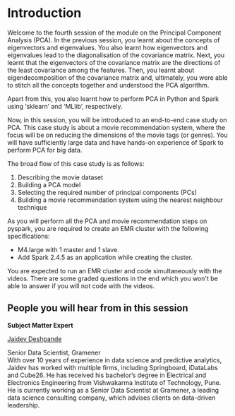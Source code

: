 # Introduction

Welcome to the fourth session of the module on the Principal Component Analysis (PCA). In the previous session, you learnt about the concepts of eigenvectors and eigenvalues. You also learnt how eigenvectors and eigenvalues lead to the diagonalisation of the covariance matrix. Next, you learnt that the eigenvectors of the covariance matrix are the directions of the least covariance among the features. Then, you learnt about eigendecomposition of the covariance matrix and, ultimately, you were able to stitch all the concepts together and understood the PCA algorithm.

Apart from this, you also learnt how to perform PCA in Python and Spark using ‘sklearn’ and ‘MLlib’, respectively.

Now, in this session, you will be introduced to an end-to-end case study on PCA. This case study is about a movie recommendation system, where the focus will be on reducing the dimensions of the movie tags (or genres). You will have sufficiently large data and have hands-on experience of Spark to perform PCA for big data.

The broad flow of this case study is as follows:

1.  Describing the movie dataset 
2.  Building a PCA model
3.  Selecting the required number of principal components (PCs)
4.  Building a movie recommendation system using the nearest neighbour technique

As you will perform all the PCA and movie recommendation steps on pyspark, you are required to create an EMR cluster with the following specifications:

-   M4.large with 1 master and 1 slave.
-   Add Spark 2.4.5 as an application while creating the cluster.

You are expected to run an EMR cluster and code simultaneously with the videos. There are some graded questions in the end which you won't be able to answer if you will not code with the videos.

## People you will hear from in this session

**Subject Matter Expert**

[Jaidev Deshpande](https://www.linkedin.com/in/jaidevd/)

Senior Data Scientist, Gramener  
With over 10 years of experience in data science and predictive analytics, Jaidev has worked with multiple firms, including Springboard, iDataLabs and Cube26. He has received his bachelor’s degree in Electrical and Electronics Engineering from Vishwakarma Institute of Technology, Pune. He is currently working as a Senior Data Scientist at Gramener, a leading data science consulting company, which advises clients on data-driven leadership.